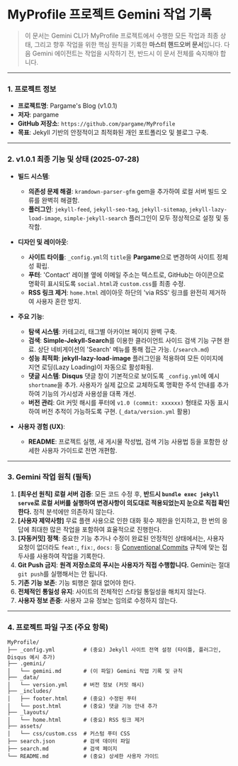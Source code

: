 # MyProfile 프로젝트 Gemini 작업 기록

> 이 문서는 Gemini CLI가 MyProfile 프로젝트에서 수행한 모든 작업과 최종 상태, 그리고 향후 작업을 위한 핵심 원칙을 기록한 **마스터 핸드오버 문서**입니다. 다음 Gemini 에이전트는 작업을 시작하기 전, 반드시 이 문서 전체를 숙지해야 합니다.

---

### **1. 프로젝트 정보**

*   **프로젝트명**: Pargame's Blog (v1.0.1)
*   **저자**: pargame
*   **GitHub 저장소**: `https://github.com/pargame/MyProfile`
*   **목표**: Jekyll 기반의 안정적이고 최적화된 개인 포트폴리오 및 블로그 구축.

---

### **2. v1.0.1 최종 기능 및 상태 (2025-07-28)**

*   **빌드 시스템**:
    *   **의존성 문제 해결**: `kramdown-parser-gfm` gem을 추가하여 로컬 서버 빌드 오류를 완벽히 해결함.
    *   **플러그인**: `jekyll-feed`, `jekyll-seo-tag`, `jekyll-sitemap`, `jekyll-lazy-load-image`, `simple-jekyll-search` 플러그인이 모두 정상적으로 설정 및 동작함.

*   **디자인 및 레이아웃**:
    *   **사이트 타이틀**: `_config.yml`의 `title`을 **Pargame**으로 변경하여 사이트 정체성 확립.
    *   **푸터**: 'Contact' 레이블 옆에 이메일 주소는 텍스트로, GitHub는 아이콘으로 명확히 표시되도록 `social.html`과 `custom.css`를 최종 수정.
    *   **RSS 링크 제거**: `home.html` 레이아웃 하단의 'via RSS' 링크를 완전히 제거하여 사용자 혼란 방지.

*   **주요 기능**:
    *   **탐색 시스템**: 카테고리, 태그별 아카이브 페이지 완벽 구축.
    *   **검색**: **Simple-Jekyll-Search**를 이용한 클라이언트 사이드 검색 기능 구현 완료. 상단 네비게이션의 'Search' 메뉴를 통해 접근 가능. (`/search.md`)
    *   **성능 최적화**: **jekyll-lazy-load-image** 플러그인을 적용하여 모든 이미지에 지연 로딩(Lazy Loading)이 자동으로 활성화됨.
    *   **댓글 시스템**: **Disqus** 댓글 창이 기본적으로 보이도록 `_config.yml`에 예시 `shortname`을 추가. 사용자가 실제 값으로 교체하도록 명확한 주석 안내를 추가하여 기능의 가시성과 사용성을 대폭 개선.
    *   **버전 관리**: Git 커밋 해시를 푸터에 `v1.0 (commit: xxxxxx)` 형태로 자동 표시하여 버전 추적이 가능하도록 구현. (`_data/version.yml` 활용)

*   **사용자 경험 (UX)**:
    *   **README**: 프로젝트 실행, 새 게시물 작성법, 검색 기능 사용법 등을 포함한 상세한 사용자 가이드로 전면 개편함.

---

### **3. Gemini 작업 원칙 (필독)**

1.  **[최우선 원칙] 로컬 서버 검증**: 모든 코드 수정 후, **반드시 `bundle exec jekyll serve`로 로컬 서버를 실행하여 변경사항이 의도대로 적용되었는지 눈으로 직접 확인한다.** 정적 분석에만 의존하지 않는다.
2.  **[사용자 제약사항]** 무료 플랜 사용으로 인한 대화 횟수 제한을 인지하고, 한 번의 응답에 최대한 많은 작업을 포함하여 효율적으로 진행한다.
3.  **[자동커밋] 정책**: 중요한 기능 추가나 수정이 완료된 안정적인 상태에서는, 사용자 요청이 없더라도 `feat:`, `fix:`, `docs:` 등 [Conventional Commits](https://www.conventionalcommits.org/) 규칙에 맞는 접두사를 사용하여 작업을 기록한다.
4.  **Git Push 금지**: **원격 저장소로의 푸시는 사용자가 직접 수행합니다.** Gemini는 절대 `git push`를 실행해서는 안 됩니다.
5.  **기존 기능 보존**: 기능 퇴행은 절대 없어야 한다.
6.  **전체적인 통일성 유지**: 사이트의 전체적인 스타일 통일성을 해치지 않는다.
7.  **사용자 정보 존중**: 사용자 고유 정보는 임의로 수정하지 않는다.

---

### **4. 프로젝트 파일 구조 (주요 항목)**

```
MyProfile/
├── _config.yml         # (중요) Jekyll 사이트 전역 설정 (타이틀, 플러그인, Disqus 예시 추가)
├── .gemini/
│   └── gemini.md       # (이 파일) Gemini 작업 기록 및 규칙
├── _data/
│   └── version.yml     # 버전 정보 (커밋 해시)
├── _includes/
│   ├── footer.html     # (중요) 수정된 푸터
│   └── post.html       # (중요) 댓글 기능 안내 추가
├── _layouts/
│   └── home.html       # (중요) RSS 링크 제거
├── assets/
│   └── css/custom.css  # 커스텀 푸터 CSS
├── search.json         # 검색 데이터 파일
├── search.md           # 검색 페이지
└── README.md           # (중요) 상세한 사용자 가이드
```